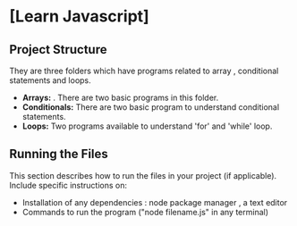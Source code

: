 # [Learn Javascript]

## Project Structure

They are three folders which have programs related to array , conditional statements and loops.

- **Arrays:** . There are two basic programs in this folder.
- **Conditionals:** There are two basic program to understand conditional statements.
- **Loops:** Two programs available to understand 'for' and 'while' loop.

## Running the Files

This section describes how to run the files in your project (if applicable). Include specific instructions on:

- Installation of any dependencies : node package manager , a text editor
- Commands to run the program ("node filename.js" in any terminal)
